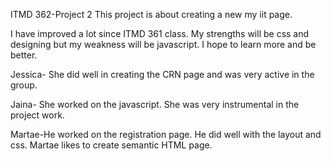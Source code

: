 ITMD 362-Project 2
This project is about creating a new my iit page. 

I have improved a lot since ITMD 361 class. My strengths will be css and designing but my weakness will be javascript. I hope to learn more and be better. 

Jessica- She did well in creating  the CRN page and was very active in the group.

Jaina- She worked on the javascript. She was very  instrumental in the project work.

Martae-He worked on the registration page. He did well with the layout and css. Martae likes to create semantic HTML page. 
